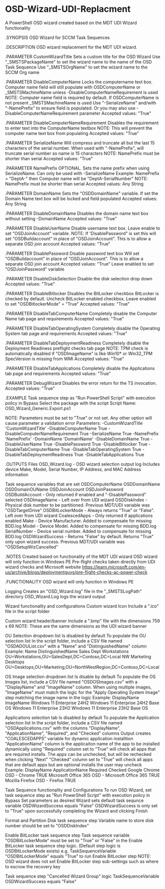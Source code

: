 # OSD-Wizard-UDI-Replacment
A PowerShell OSD wizard created based on the MDT UDI Wizard functionality

.SYNOPSIS
	OSD Wizard for SCCM Task Sequences

.DESCRIPTION
	OSD wizard replacement for the MDT UDI wizard.

.PARAMETER CustomWizardTitle
	Sets a custom title for the OSD Wizard
	Use "_SMSTSPackageName" to set the wizard name to the name of the OSD Task Sequence
	Use "_SMSTSOrgName" to set the wizard name to the SCCM Org name

.PARAMETER DisableComputerName
	Locks the computername text box.
	Computer name field will still populate with OSDComputerName or _SMSTSMachineName unless -DisableComputerNameRequirement is used
	NOTE: Computer name field is required by default. If OSDComputerName is not present _SMSTSMachineName is used
	Use "-SerializeName" and/with "-NamePrefix" to ensure field is populated. Or you may also use -DisableComputerNameRequirement parameter
	Accepted values: "True"

.PARAMETER DisableComputerNameRequirement
	Disables the requirement to enter text into the ComputerName textbox
	NOTE: This will prevent the computer name text box from populating
	Accepted values: "True"

.PARAMETER SerializeName
	Will compress and truncate all but the last 15 characters of the serial number.
	When used with "-NamePrefix", will truncate serial number so name is 15 characters
	NOTE: NamePrefix must be shorter than serial
	Accepted values: "True"

.PARAMETER NamePrefix
	OPTIONAL. Sets the name prefix when using SerializeName. Can only be used with -SerializeName
	Example: NamePrefix = "DeptA-" then Computer name will be "DeptA-SerialNumber"
	NOTE: NamePrefix must be shorter than serial
	Accepted values: Any String

.PARAMETER DomainName
	Sets the "OSDDomainName" variable.
	If set the Domain Name text box will be locked and field populated
	Accepted values: Any String

.PARAMETER DisableDomainName
	Disables the domain name text box without setting -DomainName
	Accepted values: "True"

.PARAMETER DisableUserName
	Disable username text box.
	Leave enable to set "OSDJoinAccount" variable.
	NOTE: If 'DisablePassword" is set this will set "OSDBuildaccount" in place of "OSDJoinAccount". This is to allow a separate OSD join account
	Accepted values: "True"

.PARAMETER DisablePassword
	Disable password text box
	Will set "OSDBuildaccount" in place of "OSDJoinAccount". This is to allow a separate OSD join account
	Accepted values: "True"
	Leave enabled to set "OSDJoinPassword" variable

.PARAMETER DisableDiskSelection
	Disable the disk selection drop down
	Accepted values: "True"

.PARAMETER DisableBitlocker
	Disables the BitLocker checkbox
	BitLocker is checked by default.
	Uncheck BitLocker enabled checkbox.
	Leave enabled to set "OSDBitlockerMode" = "True"
	Accepted values: "True"

.PARAMETER DisableTabComputerName
	Completely disable the Computer Name tab page and requirements
	Accepted values: "True"

.PARAMETER DisableTabOperatingSystem
	Completely disable the Operating System tab page and requirements
	Accepted values: "True"

.PARAMETER DisableTabDeploymentReadiness
	Completely disable the Deployment Readiness preflight checks tab page
	NOTE: TPM check is automatically disabled if "OSDImageName" is like *Win*10* or Win32_TPM SpecVersion is missing from WMI
	Accepted values: "True"

.PARAMETER DisableTabApplications
	Completely disable the Applications tab page and requirements
	Accepted values: "True"

.PARAMETER DebugWizard
	Disables the error return for the TS invocation.
	Accepted values: "True"

.EXAMPLE
	Task sequence step as "Run PowerShell Script" with execution policy in Bypass
	Select the package with the script
	Script Name: OSD_Wizard_Generic.Export.ps1
	
NOTE: Parameters must be set to "True" or not set. Any other option will cause parameter a validation error
Parameters:
	-CustomWizardTitle 'CustomWizardTitle'
	-DisableComputerName True
	-DisableComputerNameRequirement True
	-SerializeName True
	-NamePrefix 'NamePrefix'
	-DomainName 'DomainName'
	-DisableDomainName True
	-DisableUserName True
	-DisablePassword True
	-DisableBitlocker True
	-DisableTabComputerName True
	-DisableTabOperatingSystem True
	-DisableTabDeploymentReadiness True
	-DisableTabApplications True

.OUTPUTS
	Files
	OSD_Wizard.log - OSD wizard selection output log
	Includes device Make, Model, Serial Number, IP Address, and MAC Address information
	
Task sequence variables that are set
	OSDComputerName
	OSDDomainName
	OSDDomainOUName
	OSDJoinAccount
	OSDJoinPassword
	OSDBuildAccount - Only returned if enabled and "-DisablePassword" selected
	OSDImageName - Left over from UDI wizard
	OSDDiskIndex - Physical disk number to be partitioned. Previous MDT/UDI variable was "OSDTargetDrive"
	OSDBitLockerMode - Always returns "True" or "False". Left over from UDI wizard
	CoalescedApps - Only returned if applications enabled
	Make - Device Manufacturer. Added to compensate for missing BDD.log
	Model - Device Model. Added to compensate for missing BDD.log
	SerialNumber - Device serial number. Added to compensate for missing BDD.log
	OSDWizardSuccess - Returns "False" by default. Returns "True" only upon wizard success. Previous MDT/UDI variable was "OSDSetupWizCancelled"

.NOTES
	Created  based on functionality of the MDT UDI wizard
	OSD wizard will only function in Windows PE
	Pre-flight checks taken directly from UDI wizard checks and Microsoft website
	https://learn.microsoft.com/en-us/archive/blogs/deploymentguys/pre-flight-checks-ac-power-check

.FUNCTIONALITY
	OSD wizard will only function in Windows PE
	
Logging
	Creates an "OSD_Wizard.log" file in the "_SMSTSLogPath" directory
	OSD_Wizard.Log logs the wizard output
	
Wizard functionality and configurations
	Custom wizard Icon
	Include a ".ico" file in the script folder
	
Custom wizard header/banner
	Include a ".bmp" file with the dimensions 759 x 69
	NOTE: These are the same dimensions as the UDI wizard banner
	
OU Selection dropdown list
	Is disabled by default
	To populate the OU selection list
	In the script folder, include a CSV file named "OSDADOUList.csv" with a "Name" and "DistinguishedName" column
	Example:
	Name						DistinguishedName
	Sales Dept Workstations		OU=Workstations,OU=SalesDept,DC=Contoso,DC=Local
	NW Marketing Desktops		OU=Desktops,OU=Marketing,OU=NorthWestRegion,DC=Contoso,DC=Local
	
OS Image selection dropdown list
	Is disable by default
	To populate the OS Images list, include a CSV file named "OSDOSImages.csv" with a "DisplayName" and "ImageName" column.
	When using multiple images, "ImageName" must match the logic for the "Apply Operating System Image" step matching the image name in the logic
	Example:
	DisplayName						ImageName
	Windows 11 Enterprise 24H2		Windows 11 Enterprise 24H2 Base OS
	Windows 11 Enterprise 23H2		Windows 11 Enterprise 23H2 Base OS
	
Applicaitons selection tab
	Is disabled by default
	To populate the Application selection list
	In the script folder, include a CSV file named "OSDApplications.csv" with the columns "DisplayName", "ApplicationName", "Required", and "Checked" columns
	Output creates "COALESCEDAPPS" variable for dynamic application installtion
	"ApplicationName" column is the applicaiton name of the app to be installed dynamically using
	"Required" column set to "True" will check all apps that are required installs. The apps can be unchecked, but will be rechecked when clicking "Next"
	"Checked" column set to "True" will check all apps that are default apps but are optional installs the user may uncheck
	Example:
	DisplayName				ApplicationName				Required	Checked
	Google Chrome			OSD - Chrome							TRUE
	Microsoft Office 365	OSD - Microsoft Office 365	TRUE
	Mozilla Firefox			OSD - Firefox							TRUE
	
Task Sequence functionality and Configurations
	To run OSD Wizard, set task sequence step as "Run PowerShell Script" with execution policy in Bypass
	Set parameters as desired
	Wizard sets default task sequnce variable OSDWizardSuccess equals "False"
	OSDWizardSuccess is only set to "True" upon successfully completing the Wizard and clicking Finish
	
Format and Partition Disk task sequence step
	Variable name to store disk number should be set to "OSDDiskIndex"
	
Enable BitLocker task sequence step
	Task sequence variable "OSDBitLockerMode" must be set to "True" or "False" in the Enable BitLocker task sequence step logic. (Default step logic is OSDBitLockerMode exists)
	e.g. TaskSequenceVariable "OSDBitLockerMode" equals "True" to run Enable BitLocker step
	NOTE: OSD wizard does not set Enable BitLocker step sub-settings such as where to escrow the recovery key
	
Task sequence step "Cancelled Wizard Group" logic
	TaskSequenceVariable OSDWizardSuccess equals "False"
